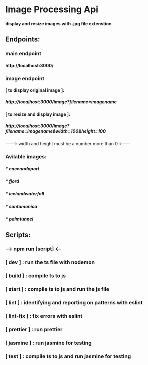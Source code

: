 # Image Processing Api
#### display and resize images with .jpg file extenstion

## Endpoints:

### **main endpoint**
#### http://localhost:3000/

### **image endpoint**

#### [ to display original image ]:
##### http://localhost:3000/image?filename=imagename

#### [ to resize and display image ]:
##### http://localhost:3000/image?filename=imagename&width=100&height=100
---> width and height must be a number more than 0 <---

### **Avilable images:**
##### * *encenadaport*
##### * *fjord*
##### * *icelandwaterfall*
##### * *santamonica*
##### * *palmtunnel*

## Scripts:
### --> npm run [script] <--
### [ dev ] : run the ts file with nodemon
### [ build ] : compile ts to js
### [ start ] : compile ts to js and run the js file
### [ lint ] :  identifying and reporting on patterns with eslint
### [ lint-fix ] : fix errors with eslint
### [ prettier ] : run prettier
### [ jasmine ] : run jasmine for testing 
### [ test ] : compile ts to js and run jasmine for testing
